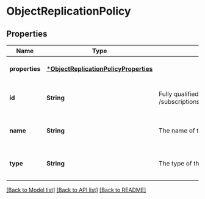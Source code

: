 # ObjectReplicationPolicy


## Properties
Name | Type | Description | Notes
------------ | ------------- | ------------- | -------------
**properties** | [***ObjectReplicationPolicyProperties**](ObjectReplicationPolicyProperties.md) |  | [optional] [default to nothing]
**id** | **String** | Fully qualified resource Id for the resource. Ex - /subscriptions/{subscriptionId}/resourceGroups/{resourceGroupName}/providers/{resourceProviderNamespace}/{resourceType}/{resourceName} | [optional] [readonly] [default to nothing]
**name** | **String** | The name of the resource | [optional] [readonly] [default to nothing]
**type** | **String** | The type of the resource. Ex- Microsoft.Compute/virtualMachines or Microsoft.Storage/storageAccounts. | [optional] [readonly] [default to nothing]


[[Back to Model list]](../README.md#models) [[Back to API list]](../README.md#api-endpoints) [[Back to README]](../README.md)



